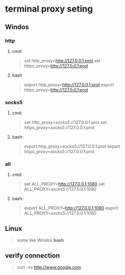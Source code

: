 # terminal proxy seting

## Windos

### http

1.  cmd:
    > set http_proxy=http://127.0.0.1:prot
    > set https_proxy=http://127.0.0.1:prot
2.  bash
    > export http_proxy=http://127.0.0.1:prot
    > export https_proxy=http://127.0.0.1:prot

### socks5

1.  cmd:
    > set http_proxy=socks5://127.0.0.1:prot
    > set https_proxy=socks5://127.0.0.1:prot
2.  bash:
    > export http_proxy=socks5://127.0.0.1:prot
    > export https_proxy=socks5://127.0.0.1:prot

### all

1.  cmd:
    > set ALL_PROXY=http://127.0.0.1:1080
    > set ALL_PROXY=socks5://127.0.0.1:1080
2.  bash:
    > export ALL_PROXY=http://127.0.0.1:1080
    > export ALL_PROXY=socks5://127.0.0.1:1080

## Linux

> some like Windos **bash**

## verify connection

> curl -vv http://www.google.com
